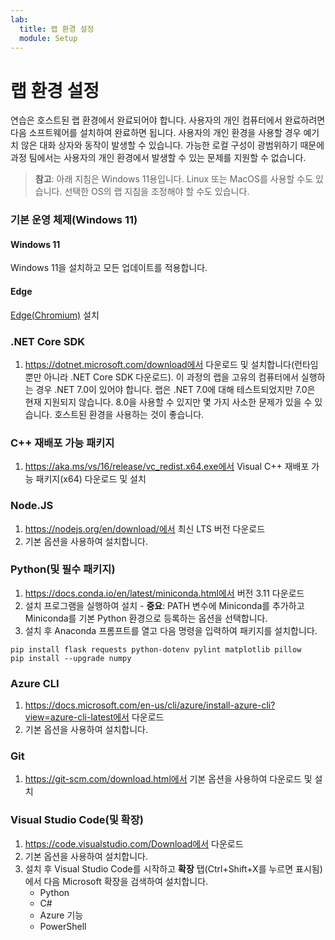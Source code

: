 ```yaml
---
lab:
  title: 랩 환경 설정
  module: Setup
---
```


# 랩 환경 설정

연습은 호스트된 랩 환경에서 완료되어야 합니다. 사용자의 개인 컴퓨터에서 완료하려면 다음 소프트웨어를 설치하여 완료하면 됩니다. 사용자의 개인 환경을 사용할 경우 예기치 않은 대화 상자와 동작이 발생할 수 있습니다. 가능한 로컬 구성이 광범위하기 때문에 과정 팀에서는 사용자의 개인 환경에서 발생할 수 있는 문제를 지원할 수 없습니다.

> **참고**: 아래 지침은 Windows 11용입니다. Linux 또는 MacOS를 사용할 수도 있습니다. 선택한 OS의 랩 지침을 조정해야 할 수도 있습니다.

### 기본 운영 체제(Windows 11)

#### Windows 11

Windows 11을 설치하고 모든 업데이트를 적용합니다.

#### Edge

[Edge(Chromium)](https://microsoft.com/edge) 설치

### .NET Core SDK

1. https://dotnet.microsoft.com/download에서 다운로드 및 설치합니다(런타임뿐만 아니라 .NET Core SDK 다운로드). 이 과정의 랩을 고유의 컴퓨터에서 실행하는 경우 .NET 7.0이 있어야 합니다. 랩은 .NET 7.0에 대해 테스트되었지만 7.0은 현재 지원되지 않습니다. 8.0을 사용할 수 있지만 몇 가지 사소한 문제가 있을 수 있습니다. 호스트된 환경을 사용하는 것이 좋습니다.

### C++ 재배포 가능 패키지

1. https://aka.ms/vs/16/release/vc_redist.x64.exe에서 Visual C++ 재배포 가능 패키지(x64) 다운로드 및 설치

### Node.JS

1. https://nodejs.org/en/download/에서 최신 LTS 버전 다운로드 
2. 기본 옵션을 사용하여 설치합니다.

### Python(및 필수 패키지)

1. https://docs.conda.io/en/latest/miniconda.html에서 버전 3.11 다운로드 
2. 설치 프로그램을 실행하여 설치 - **중요**: PATH 변수에 Miniconda를 추가하고 Miniconda를 기본 Python 환경으로 등록하는 옵션을 선택합니다.
3. 설치 후 Anaconda 프롬프트를 열고 다음 명령을 입력하여 패키지를 설치합니다. 

```
pip install flask requests python-dotenv pylint matplotlib pillow
pip install --upgrade numpy
```

### Azure CLI

1. https://docs.microsoft.com/en-us/cli/azure/install-azure-cli?view=azure-cli-latest에서 다운로드 
2. 기본 옵션을 사용하여 설치합니다.

### Git

1. https://git-scm.com/download.html에서 기본 옵션을 사용하여 다운로드 및 설치


### Visual Studio Code(및 확장)

1. https://code.visualstudio.com/Download에서 다운로드 
2. 기본 옵션을 사용하여 설치합니다. 
3. 설치 후 Visual Studio Code를 시작하고 **확장** 탭(Ctrl+Shift+X를 누르면 표시됨)에서 다음 Microsoft 확장을 검색하여 설치합니다.
    - Python
    - C#
    - Azure 기능
    - PowerShell
